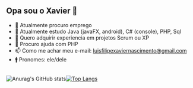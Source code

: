 ## Opa sou o Xavier 👋

<!--
**XavierLFN/XavierLFN** is a ✨ _special_ ✨ repository because its `README.md` (this file) appears on your GitHub profile.

Here are some ideas to get you started:-->
- 🔭 Atualmente procuro emprego
- 🌱 Atualmente estudo Java (javaFX, android), C# (console), PHP, Sql
- 👯 Quero adquirir experiencia em projetos Scrum ou XP
- 🤔 Procuro ajuda com PHP
- 📫 Como me achar meu e-mail: luisfilipexaviernascimento@gmail.com
- 🚹 Pronomes: ele/dele
##

![Anurag's GitHub stats](https://github-readme-stats.vercel.app/api?username=XavierLFN&show_icons=true&theme=dark)[![Top Langs](https://github-readme-stats.vercel.app/api/top-langs/?username=XavierLFN&layout=compact&theme=dark)](https://github.com/anuraghazra/github-readme-stats)
